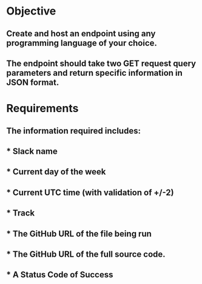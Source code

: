 # Objective

## Create and host an endpoint using any programming language of your choice.

## The endpoint should take two GET request query parameters and return specific information in JSON format.

# Requirements

## The information required includes:

## \* Slack name

## \* Current day of the week

## \* Current UTC time (with validation of +/-2)

## \* Track

## \* The GitHub URL of the file being run

## \* The GitHub URL of the full source code.

## \* A Status Code of Success
